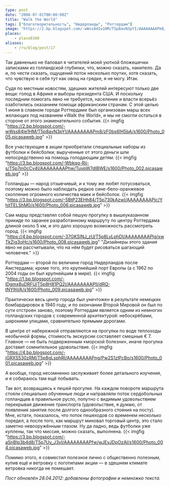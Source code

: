 ```yaml
---
type: post
date: "2008-07-01T00:00:00Z"
title: "Walk the World"
tags: ["благотворительность", "Нидерланды", "Роттердам"]
image: "https://2.bp.blogspot.com/-wWss84Ie1HM/T5p8avN3pYI/AAAAAAAAPm8/zF0bs6lH5bA/s1600/Photo_005.picasaweb.jpg"
places:
    - place0160
aliases:
    - /ru/blog/post/17
---
```


Так давненько не баловал я читателей моей уютной бложешечки записками из голландской глубинки, что, можно сказать, накипело. Да и, по чести сказать, ощущений поток несколько поутих, хотя сказать, что чувствую я себя тут как овощ на грядке, я не могу. Итак.

Судя по местным новостям, здешних жителей интересуют только две вещи: голод в Африке и выборы президента США. И поскольку последним помогать явно не требуется, население и власти всерьёз озаботились оказанием помощи африканским странам. С этой целью 1&nbsp;июня в славном городе Роттердаме был организован марш всех желающих под названием «Walk the World», и мы не смогли остаться в стороне от этого знаменательного события.
{{< imgfig "https://2.bp.blogspot.com/-wWss84Ie1HM/T5p8avN3pYI/AAAAAAAAPm8/zF0bs6lH5bA/s1600/Photo_005.picasaweb.jpg" >}}

<!--more-->

Все участвующие в акции приобретали специальные наборы из футболки и бейсболки; вырученные от этого деньги шли непосредственно на помощь голодающим детям.
{{< imgfig "https://3.bp.blogspot.com/-Wbkqg-Rjj-s/T5p7m0cCv4I/AAAAAAAAPhw/TuvpW7dlBWE/s1600/Photo_002.picasaweb.jpg" >}}

Голландцы — народ отзывчивый, и к тому же любят потусоваться, поэтому можно было наблюдать редкое сине-бело-оранжевое скопление огромного количества маек и бейсболок.
{{< imgfig "https://3.bp.blogspot.com/-5BtP23EHh84/T5p730kAzwI/AAAAAAAAPjc/YhjtTELShM0/s1600/Photo_006.picasaweb.jpg" >}}

Сам марш представлял собой пешую прогулку в вышеуказанном прикиде по заранее разработанному маршруту по центру Роттердама длиной около 5&nbsp;км, и это дало хорошую возможность рассмотреть город.
{{< imgfig "https://4.bp.blogspot.com/-37GKSINJ_zU/T5p8LyLphDI/AAAAAAAAPlg/xwTkZig3oHc/s1600/Photo_008.picasaweb.jpg" "Дизайнеры этого здания явно не рассчитывали, что на нём будет рисоваться шагающий человечек." >}}

Роттердам — второй по величине город Нидерландов после Амстердама; кроме того, это крупнейший порт Европы (а с 1962 по 2004 годы он был крупнейшим в мире).
{{< imgfig "https://1.bp.blogspot.com/-lDgmx8uDRFU/T5p8H81PQ2I/AAAAAAAAPlI/dRQ-tNYlhVA/s1600/Photo_009.picasaweb.jpg" >}}

Практически весь центр города был уничтожен в результате немецких бомбардировок в 1940 году, и по окончании Второй Мировой он был по сути отстроен заново, поэтому Роттердам является одним из немногих голландских городов с современной архитектурой: небоскрёбами, широкими улицами, сравнительно прямыми дорогами.

В центре от набережной отправляются на прогулки по воде теплоходы необычной формы, стоимость экскурсии составляет смешные €&nbsp;7. Главное — не быть подверженным «морской болезни», иначе прогулка доставит сомнительное удовольствие.
{{< imgfig "https://4.bp.blogspot.com/-jGRXS530zRM/T5p8gLsphRI/AAAAAAAAPng/Pw2S1zlPcBo/s1600/Photo_001.picasaweb.jpg" >}}

А вообще, город несомненно заслуживает более детального изучения, и я собираюсь там ещё побывать.

Так вот, возвращаясь к пешей прогулке. На каждом повороте маршрута стояли специально обученные люди и направляли поток сердобольных голландцев в правильное русло, попутно с видимым удовольствием перекрывая движение транспорта (удовольствие, я думаю, от появления занятия после долгого однообразного стояния на посту). Мне, кстати, показалось, что поток пешеходов со временем несколько поредел, а после того, как маршрут миновал торговый центр, это стало заметно невооружённым глазом. Ну да ладно, ведь футболки уже куплены, так что миссия, можно сказать, выполнена.
{{< imgfig "https://3.bp.blogspot.com/-aSnBlp3b4d8/T5p7Uv_J3yI/AAAAAAAAPfw/wJEyJDpOzAI/s1600/Photo_004.picasaweb.jpg" >}}

Помимо этого, я совместил полезное лично с общественно полезным, купив ещё и ветровку с логотипами акции — в здешнем климате ветровка никогда не помешает.

*Пост обновлён 28.04.2012: добавлены фотографии и немножко текста.*

